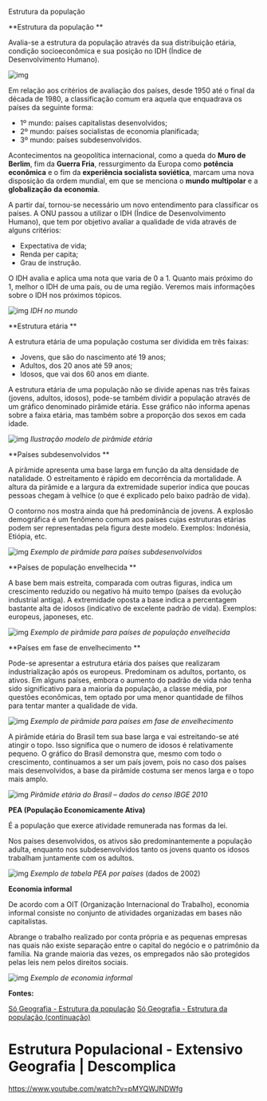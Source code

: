 Estrutura da população

**Estrutura da população
**

Avalia-se a estrutura da população através da sua distribuição etária, condição socioeconômica e sua posição no IDH (Índice de Desenvolvimento Humano).

![img](https://static.planejativo.com/uploads/novas/48f28415aa0c422e4d6745e0f4751ef4.jpg)

Em relação aos critérios de avaliação dos países, desde 1950 até o final da década de 1980, a classificação comum era aquela que enquadrava os países da seguinte forma:

- 1º mundo: países capitalistas desenvolvidos;
- 2º mundo: países socialistas de economia planificada;
- 3º mundo: países subdesenvolvidos.

Acontecimentos na geopolítica internacional, como a queda do **Muro de Berlim**, fim da **Guerra Fria**, ressurgimento da Europa como **potência econômica** e o fim da **experiência socialista soviética**, marcam uma nova disposição da ordem mundial, em que se menciona o **mundo** **multipolar** e a **globalização** **da** **economia**.

A partir daí, tornou-se necessário um novo entendimento para classificar os países. A ONU passou a utilizar o IDH (Índice de Desenvolvimento Humano), que tem por objetivo avaliar a qualidade de vida através de alguns critérios:

- Expectativa de vida;
- Renda per capita;
- Grau de instrução.

O IDH avalia e aplica uma nota que varia de 0 a 1. Quanto mais próximo do 1, melhor o IDH de uma país, ou de uma região. Veremos mais informações sobre o IDH nos próximos tópicos.

![img](https://static.planejativo.com/uploads/novas/166513f221e14c82352821c98f18c8d9.jpg)
*IDH no mundo*

**Estrutura etária
**

A estrutura etária de uma população costuma ser dividida em três faixas:

- Jovens, que são do nascimento até 19 anos;
- Adultos, dos 20 anos até 59 anos;
- Idosos, que vai dos 60 anos em diante.

A estrutura etária de uma população não se divide apenas nas três faixas (jovens, adultos, idosos), pode-se também dividir a população através de um gráfico denominado pirâmide etária. Esse gráfico não informa apenas sobre a faixa etária, mas também sobre a proporção dos sexos em cada idade.

![img](https://static.planejativo.com/uploads/novas/caee24cbc4375c4a112264605cf6118f.jpg)
*Ilustração modelo de pirâmide etária*

**Países subdesenvolvidos
**

A pirâmide apresenta uma base larga em função da alta densidade de natalidade. O estreitamento é rápido em decorrência da mortalidade. A altura da pirâmide e a largura da extremidade superior indica que poucas pessoas chegam à velhice (o que é explicado pelo baixo padrão de vida).

O contorno nos mostra ainda que há predominância de jovens. A explosão demográfica é um fenômeno comum aos países cujas estruturas etárias podem ser representadas pela figura deste modelo. Exemplos: Indonésia, Etiópia, etc.

![img](https://static.planejativo.com/uploads/novas/23107e4188aab43fb98915d6fb43ef38.jpg)
*Exemplo de pirâmide para países subdesenvolvidos*

**Países de população envelhecida
**

A base bem mais estreita, comparada com outras figuras, indica um crescimento reduzido ou negativo há muito tempo (países da evolução industrial antiga). A extremidade oposta a base indica a percentagem bastante alta de idosos (indicativo de excelente padrão de vida). Exemplos: europeus, japoneses, etc.

![img](https://static.planejativo.com/uploads/novas/96bad68dd5f7db99df8d5b2ab7785b74.jpg)
*Exemplo de pirâmide para países de população envelhecida*

**Países em fase de envelhecimento
**

Pode-se apresentar a estrutura etária dos países que realizaram industrialização após os europeus. Predominam os adultos, portanto, os ativos. Em alguns países, embora o aumento do padrão de vida não tenha sido significativo para a maioria da população, a classe média, por questões econômicas, tem optado por uma menor quantidade de filhos para tentar manter a qualidade de vida.

![img](https://static.planejativo.com/uploads/novas/e1d5990a9e4b95f9b7cd0cb2527f036a.jpg)
*Exemplo de pirâmide para países em fase de envelhecimento*

A pirâmide etária do Brasil tem sua base larga e vai estreitando-se até atingir o topo. Isso significa que o numero de idosos é relativamente pequeno. O gráfico do Brasil demonstra que, mesmo com todo o crescimento, continuamos a ser um país jovem, pois no caso dos países mais desenvolvidos, a base da pirâmide costuma ser menos larga e o topo mais amplo.

![img](https://static.planejativo.com/uploads/novas/d8841483cde907c19e0f3c9026d81585.jpg)
*Pirâmide etária do Brasil – dados do censo IBGE 2010*

**PEA (População Economicamente Ativa)**

É a população que exerce atividade remunerada nas formas da lei.

Nos países desenvolvidos, os ativos são predominantemente a população adulta, enquanto nos subdesenvolvidos tanto os jovens quanto os idosos trabalham juntamente com os adultos.

![img](https://static.planejativo.com/uploads/novas/0f9f644839e468cda582154beff26442.jpg)
*Exemplo de tabela PEA por países* (dados de 2002)

**Economia informal**

De acordo com a OIT (Organização Internacional do Trabalho), economia informal consiste no conjunto de atividades organizadas em bases não capitalistas.

Abrange o trabalho realizado por conta própria e as pequenas empresas nas quais não existe separação entre o capital do negócio e o patrimônio da família. Na grande maioria das vezes, os empregados não são protegidos pelas leis nem pelos direitos sociais.

![img](https://static.planejativo.com/uploads/novas/c91a5fc69886ccedfe47d4b24624e415.jpg)
*Exemplo de economia informal*

**Fontes:**

[Só Geografia - Estrutura da população](https://www.sogeografia.com.br/Conteudos/GeografiaHumana/Populacao/populacao6.php)
[Só Geografia - Estrutura da população (continuação)](https://www.sogeografia.com.br/Conteudos/GeografiaHumana/Populacao/populacao7.php)

# Estrutura Populacional - Extensivo Geografia | Descomplica

https://www.youtube.com/watch?v=pMYQWJNDWfg

